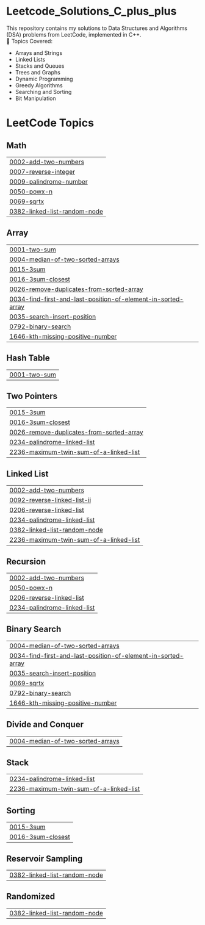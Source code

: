 # Leetcode_Solutions_C_plus_plus
This repository contains my solutions to Data Structures and Algorithms (DSA) problems from LeetCode, implemented in C++.   
🔹 Topics Covered: 
- Arrays and Strings
- Linked Lists
- Stacks and Queues
- Trees and Graphs 
- Dynamic Programming
- Greedy Algorithms 
- Searching and Sorting 
- Bit Manipulation

<!---LeetCode Topics Start-->
# LeetCode Topics
## Math
|  |
| ------- |
| [0002-add-two-numbers](https://github.com/TA173157/Leetcode_Solutions_C_plus_plus/tree/master/0002-add-two-numbers) |
| [0007-reverse-integer](https://github.com/TA173157/Leetcode_Solutions_C_plus_plus/tree/master/0007-reverse-integer) |
| [0009-palindrome-number](https://github.com/TA173157/Leetcode_Solutions_C_plus_plus/tree/master/0009-palindrome-number) |
| [0050-powx-n](https://github.com/TA173157/Leetcode_Solutions_C_plus_plus/tree/master/0050-powx-n) |
| [0069-sqrtx](https://github.com/TA173157/Leetcode_Solutions_C_plus_plus/tree/master/0069-sqrtx) |
| [0382-linked-list-random-node](https://github.com/TA173157/Leetcode_Solutions_C_plus_plus/tree/master/0382-linked-list-random-node) |
## Array
|  |
| ------- |
| [0001-two-sum](https://github.com/TA173157/Leetcode_Solutions_C_plus_plus/tree/master/0001-two-sum) |
| [0004-median-of-two-sorted-arrays](https://github.com/TA173157/Leetcode_Solutions_C_plus_plus/tree/master/0004-median-of-two-sorted-arrays) |
| [0015-3sum](https://github.com/TA173157/Leetcode_Solutions_C_plus_plus/tree/master/0015-3sum) |
| [0016-3sum-closest](https://github.com/TA173157/Leetcode_Solutions_C_plus_plus/tree/master/0016-3sum-closest) |
| [0026-remove-duplicates-from-sorted-array](https://github.com/TA173157/Leetcode_Solutions_C_plus_plus/tree/master/0026-remove-duplicates-from-sorted-array) |
| [0034-find-first-and-last-position-of-element-in-sorted-array](https://github.com/TA173157/Leetcode_Solutions_C_plus_plus/tree/master/0034-find-first-and-last-position-of-element-in-sorted-array) |
| [0035-search-insert-position](https://github.com/TA173157/Leetcode_Solutions_C_plus_plus/tree/master/0035-search-insert-position) |
| [0792-binary-search](https://github.com/TA173157/Leetcode_Solutions_C_plus_plus/tree/master/0792-binary-search) |
| [1646-kth-missing-positive-number](https://github.com/TA173157/Leetcode_Solutions_C_plus_plus/tree/master/1646-kth-missing-positive-number) |
## Hash Table
|  |
| ------- |
| [0001-two-sum](https://github.com/TA173157/Leetcode_Solutions_C_plus_plus/tree/master/0001-two-sum) |
## Two Pointers
|  |
| ------- |
| [0015-3sum](https://github.com/TA173157/Leetcode_Solutions_C_plus_plus/tree/master/0015-3sum) |
| [0016-3sum-closest](https://github.com/TA173157/Leetcode_Solutions_C_plus_plus/tree/master/0016-3sum-closest) |
| [0026-remove-duplicates-from-sorted-array](https://github.com/TA173157/Leetcode_Solutions_C_plus_plus/tree/master/0026-remove-duplicates-from-sorted-array) |
| [0234-palindrome-linked-list](https://github.com/TA173157/Leetcode_Solutions_C_plus_plus/tree/master/0234-palindrome-linked-list) |
| [2236-maximum-twin-sum-of-a-linked-list](https://github.com/TA173157/Leetcode_Solutions_C_plus_plus/tree/master/2236-maximum-twin-sum-of-a-linked-list) |
## Linked List
|  |
| ------- |
| [0002-add-two-numbers](https://github.com/TA173157/Leetcode_Solutions_C_plus_plus/tree/master/0002-add-two-numbers) |
| [0092-reverse-linked-list-ii](https://github.com/TA173157/Leetcode_Solutions_C_plus_plus/tree/master/0092-reverse-linked-list-ii) |
| [0206-reverse-linked-list](https://github.com/TA173157/Leetcode_Solutions_C_plus_plus/tree/master/0206-reverse-linked-list) |
| [0234-palindrome-linked-list](https://github.com/TA173157/Leetcode_Solutions_C_plus_plus/tree/master/0234-palindrome-linked-list) |
| [0382-linked-list-random-node](https://github.com/TA173157/Leetcode_Solutions_C_plus_plus/tree/master/0382-linked-list-random-node) |
| [2236-maximum-twin-sum-of-a-linked-list](https://github.com/TA173157/Leetcode_Solutions_C_plus_plus/tree/master/2236-maximum-twin-sum-of-a-linked-list) |
## Recursion
|  |
| ------- |
| [0002-add-two-numbers](https://github.com/TA173157/Leetcode_Solutions_C_plus_plus/tree/master/0002-add-two-numbers) |
| [0050-powx-n](https://github.com/TA173157/Leetcode_Solutions_C_plus_plus/tree/master/0050-powx-n) |
| [0206-reverse-linked-list](https://github.com/TA173157/Leetcode_Solutions_C_plus_plus/tree/master/0206-reverse-linked-list) |
| [0234-palindrome-linked-list](https://github.com/TA173157/Leetcode_Solutions_C_plus_plus/tree/master/0234-palindrome-linked-list) |
## Binary Search
|  |
| ------- |
| [0004-median-of-two-sorted-arrays](https://github.com/TA173157/Leetcode_Solutions_C_plus_plus/tree/master/0004-median-of-two-sorted-arrays) |
| [0034-find-first-and-last-position-of-element-in-sorted-array](https://github.com/TA173157/Leetcode_Solutions_C_plus_plus/tree/master/0034-find-first-and-last-position-of-element-in-sorted-array) |
| [0035-search-insert-position](https://github.com/TA173157/Leetcode_Solutions_C_plus_plus/tree/master/0035-search-insert-position) |
| [0069-sqrtx](https://github.com/TA173157/Leetcode_Solutions_C_plus_plus/tree/master/0069-sqrtx) |
| [0792-binary-search](https://github.com/TA173157/Leetcode_Solutions_C_plus_plus/tree/master/0792-binary-search) |
| [1646-kth-missing-positive-number](https://github.com/TA173157/Leetcode_Solutions_C_plus_plus/tree/master/1646-kth-missing-positive-number) |
## Divide and Conquer
|  |
| ------- |
| [0004-median-of-two-sorted-arrays](https://github.com/TA173157/Leetcode_Solutions_C_plus_plus/tree/master/0004-median-of-two-sorted-arrays) |
## Stack
|  |
| ------- |
| [0234-palindrome-linked-list](https://github.com/TA173157/Leetcode_Solutions_C_plus_plus/tree/master/0234-palindrome-linked-list) |
| [2236-maximum-twin-sum-of-a-linked-list](https://github.com/TA173157/Leetcode_Solutions_C_plus_plus/tree/master/2236-maximum-twin-sum-of-a-linked-list) |
## Sorting
|  |
| ------- |
| [0015-3sum](https://github.com/TA173157/Leetcode_Solutions_C_plus_plus/tree/master/0015-3sum) |
| [0016-3sum-closest](https://github.com/TA173157/Leetcode_Solutions_C_plus_plus/tree/master/0016-3sum-closest) |
## Reservoir Sampling
|  |
| ------- |
| [0382-linked-list-random-node](https://github.com/TA173157/Leetcode_Solutions_C_plus_plus/tree/master/0382-linked-list-random-node) |
## Randomized
|  |
| ------- |
| [0382-linked-list-random-node](https://github.com/TA173157/Leetcode_Solutions_C_plus_plus/tree/master/0382-linked-list-random-node) |
<!---LeetCode Topics End-->